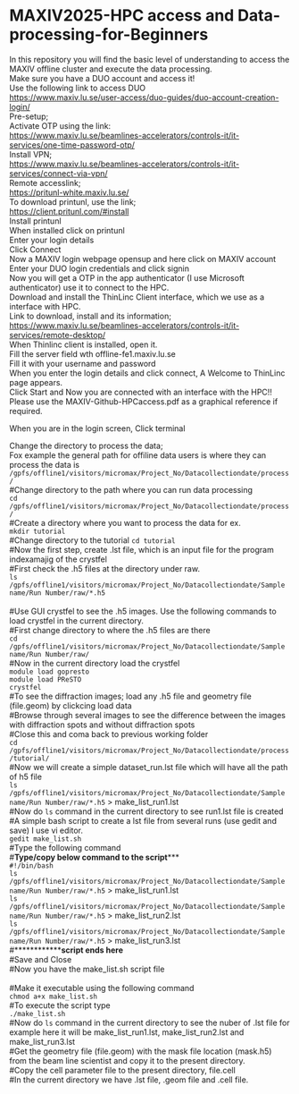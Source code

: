 # MAXIV2025-HPC access and Data-processing-for-Beginners
In this repository you will find the basic level of understanding to access the MAXIV offline cluster and execute the data processing. <br/>
Make sure you have a DUO account and access it! <br/>
Use the following link to access DUO <br/>
https://www.maxiv.lu.se/user-access/duo-guides/duo-account-creation-login/ <br/>
Pre-setup; <br/>
Activate OTP using the link: <br/>
https://www.maxiv.lu.se/beamlines-accelerators/controls-it/it-services/one-time-password-otp/  <br/>
Install VPN; <br/>
https://www.maxiv.lu.se/beamlines-accelerators/controls-it/it-services/connect-via-vpn/ <br/>
Remote accesslink; <br/>
https://pritunl-white.maxiv.lu.se/ <br/> 
To download printunl, use the link; <br/>
https://client.pritunl.com/#install <br/>
Install printunl <br/>
When installed click on printunl <br/>
Enter your login details <br/>
Click Connect <br/>
Now a MAXIV login webpage opensup and here click on MAXIV account <br/>
Enter your DUO login credentials and click signin <br/>
Now you will get a OTP in the app authenticator (I use Microsoft authenticator) use it to connect to the HPC. <br/>
Download and install the ThinLinc Client interface, which we use as a interface with HPC. <br/>
Link to download, install and its information; <br/>
https://www.maxiv.lu.se/beamlines-accelerators/controls-it/it-services/remote-desktop/ <br/> 
When Thinlinc client is installed, open it. <br/>
Fill the server field wth offline-fe1.maxiv.lu.se <br/>
Fill it with your username and password <br/>
When you enter the login details and click connect, A Welcome to ThinLinc page appears. <br/>
Click Start and Now you are connected with an interface with the HPC!! <br/>
Please use the MAXIV-Github-HPCaccess.pdf as a graphical reference if required. <br/>

When you are in the login screen,
Click terminal

Change the directory to process the data; <br/>
Fox example the general path for offiline data users is where they can process the data is   `/gpfs/offline1/visitors/micromax/Project_No/Datacollectiondate/process/` <br/>
#Change directory to the path where you can run data processing <br/>
`cd /gpfs/offline1/visitors/micromax/Project_No/Datacollectiondate/process/` <br/>
#Create a directory where you want to process the data for ex.<br/>
`mkdir tutorial` <br/>
#Change directory to the tutorial
`cd tutorial` <br/>
#Now the first step, create .lst file, which is an input file for the program indexamajig of the crystfel <br/>
#First check the .h5 files at the directory under raw. <br/>
`ls /gpfs/offline1/visitors/micromax/Project_No/Datacollectiondate/Sample name/Run Number/raw/*.h5` <br/>  
#Use GUI crystfel to see the .h5 images. Use the following commands to load crystfel in the current directory. <br/>
#First change directory to where the .h5 files are there <br/>
`cd /gpfs/offline1/visitors/micromax/Project_No/Datacollectiondate/Sample name/Run Number/raw/ ` <br/> 
#Now in the current directory load the crystfel <br/>
`module load gopresto` <br/>
`module load PReSTO` <br/>
`crystfel` <br/>
#To see the diffraction images; load any .h5 file and geometry file (file.geom) by clickcing load data <br/>
#Browse through several images to see the difference between the images with diffraction spots and without diffraction spots <br/>
#Close this and coma back to previous working folder <br/>
`cd /gpfs/offline1/visitors/micromax/Project_No/Datacollectiondate/process/tutorial/` <br/>
#Now we will create a simple dataset_run.lst file which will have all the path of h5 file <br/>
`ls /gpfs/offline1/visitors/micromax/Project_No/Datacollectiondate/Sample name/Run Number/raw/*.h5` > make_list_run1.lst <br/>
#Now do `ls` command in the current directory to see run1.lst file is created <br/>
#A simple bash script to create a lst file from several runs (use gedit and save) I use vi editor. <br/>
`gedit make_list.sh` <br/>
#Type the following command <br/>
#****************Type/copy below command to the script******************* <br/>
`#!/bin/bash` <br/>
`ls /gpfs/offline1/visitors/micromax/Project_No/Datacollectiondate/Sample name/Run Number/raw/*.h5` > make_list_run1.lst <br/>
`ls /gpfs/offline1/visitors/micromax/Project_No/Datacollectiondate/Sample name/Run Number/raw/*.h5` > make_list_run2.lst <br/>
`ls /gpfs/offline1/visitors/micromax/Project_No/Datacollectiondate/Sample name/Run Number/raw/*.h5` > make_list_run3.lst <br/>
#************************script ends here************ <br/>
#Save and Close <br/>
#Now you have the make_list.sh script file <br/>  
#Make it executable using the following command <br/>
`chmod a+x make_list.sh` <br/>
#To execute the script type <br/>
`./make_list.sh` <br/>
#Now do `ls` command in the current directory to see the nuber of .lst file for example here it will be make_list_run1.lst, make_list_run2.lst and make_list_run3.lst <br/>
#Get the geometry file (file.geom) with the mask file location (mask.h5) from the beam line scientist and copy it to the present directory. <br/>
#Copy the cell parameter file to the present directory, file.cell <br/>
#In the current directory we have .lst file, .geom file and .cell file. <br/>







